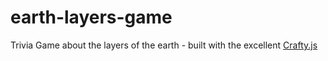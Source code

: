 # earth-layers-game

Trivia Game about the layers of the earth - built with the excellent [Crafty.js](http://craftyjs.com/)
